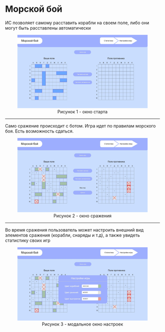 # Морской бой

ИС позволяет самому расставить корабли на своем поле, либо они могут быть расставлены автоматически
<figure align="center">
  <img src="assets/start.jpg" alt="start field"/>
  <figcaption>Рисунок 1 - окно старта</figcaption>
</figure>

---

Само сражение происходит с ботом. Игра идет по правилам морского боя. Есть возможность сдаться.
<figure align="center">
  <img src="assets/battle.jpg" alt="battle"/>
  <figcaption>Рисунок 2 - окно сражения</figcaption>
</figure>

---
Во время сражения пользователь может настроить внешний вид элементов сражения (корабли, снаряды и т.д), а также увидеть статистику своих игр
<figure align="center">
  <img src="assets/modal.jpg" alt="modal"/>
  <figcaption>Рисунок 3 - модальное окно настроек</figcaption>
</figure>
